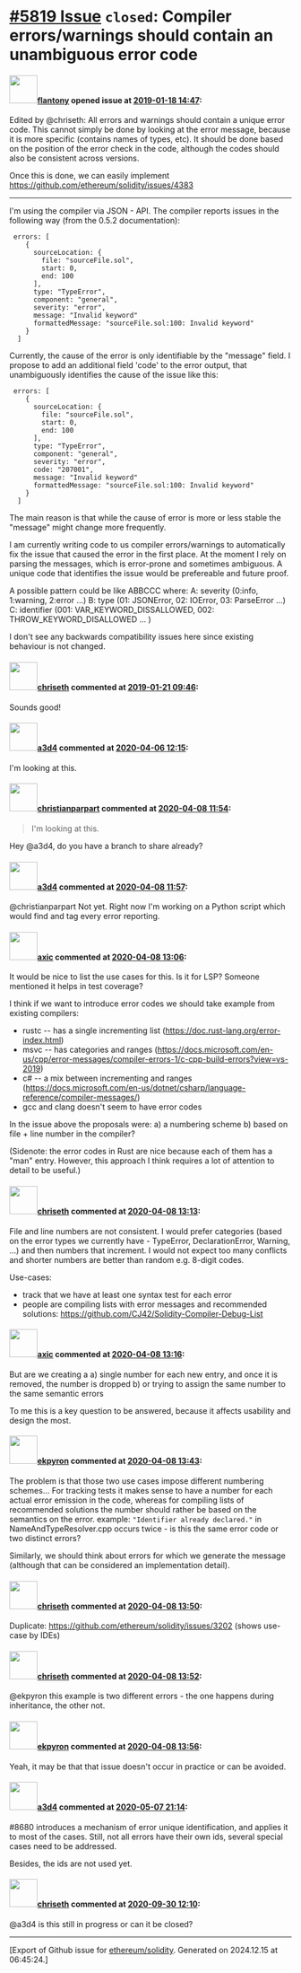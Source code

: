 # [\#5819 Issue](https://github.com/ethereum/solidity/issues/5819) `closed`: Compiler errors/warnings should contain an unambiguous error code 

#### <img src="https://avatars.githubusercontent.com/u/9134302?u=dec85308a702bdb2a287a473f5a6a1b3de07b293&v=4" width="50">[flantony](https://github.com/flantony) opened issue at [2019-01-18 14:47](https://github.com/ethereum/solidity/issues/5819):

Edited by @chriseth: All errors and warnings should contain a unique error code. This cannot simply be done by looking at the error message, because it is more specific (contains names of types, etc). It should be done based on the position of the error check in the code, although the codes should also be consistent  across versions.

Once this is done, we can easily implement https://github.com/ethereum/solidity/issues/4383

----

I'm using the compiler via JSON - API. The compiler reports issues in the following way (from the 0.5.2 documentation):
```
 errors: [
    {
      sourceLocation: {
        file: "sourceFile.sol",
        start: 0,
        end: 100
      ],
      type: "TypeError",
      component: "general",
      severity: "error",
      message: "Invalid keyword"
      formattedMessage: "sourceFile.sol:100: Invalid keyword"
    }
  ]
```
Currently, the cause of the error is only identifiable by the "message"  field.  I propose to add an additional field 'code' to the error output, that unambiguously identifies the cause of the issue like this:
```
 errors: [
    {
      sourceLocation: {
        file: "sourceFile.sol",
        start: 0,
        end: 100
      ],
      type: "TypeError",
      component: "general",
      severity: "error",
      code: "207001",
      message: "Invalid keyword"
      formattedMessage: "sourceFile.sol:100: Invalid keyword"
    }
  ]
```
The main reason is that while the cause of error is more or less stable the "message" might change more frequently.

I am currently writing code to us compiler errors/warnings to automatically fix the issue that caused the error in the first place. At the moment I rely on parsing the messages, which is error-prone and sometimes ambiguous. A unique code that identifies the issue would be prefereable and future proof. 

A possible pattern could be like ABBCCC
where: 
A: severity (0:info, 1:warning, 2:error ...) 
B: type (01: JSONError, 02: IOError, 03: ParseError ...)
C: identifier (001: VAR_KEYWORD_DISSALLOWED, 002: THROW_KEYWORD_DISALLOWED ... )  

I don't see any backwards compatibility issues here since existing behaviour is not changed.


#### <img src="https://avatars.githubusercontent.com/u/9073706?v=4" width="50">[chriseth](https://github.com/chriseth) commented at [2019-01-21 09:46](https://github.com/ethereum/solidity/issues/5819#issuecomment-456010260):

Sounds good!

#### <img src="https://avatars.githubusercontent.com/u/60588784?v=4" width="50">[a3d4](https://github.com/a3d4) commented at [2020-04-06 12:15](https://github.com/ethereum/solidity/issues/5819#issuecomment-609757639):

I'm looking at this.

#### <img src="https://avatars.githubusercontent.com/u/56763?u=373e0766d5c45bef8c7c7fc5ed48394935772065&v=4" width="50">[christianparpart](https://github.com/christianparpart) commented at [2020-04-08 11:54](https://github.com/ethereum/solidity/issues/5819#issuecomment-610914266):

> I'm looking at this.

Hey @a3d4, do you have a branch to share already?

#### <img src="https://avatars.githubusercontent.com/u/60588784?v=4" width="50">[a3d4](https://github.com/a3d4) commented at [2020-04-08 11:57](https://github.com/ethereum/solidity/issues/5819#issuecomment-610915701):

@christianparpart 
Not yet. Right now I'm working on a Python script which would find and tag every error reporting.

#### <img src="https://avatars.githubusercontent.com/u/20340?v=4" width="50">[axic](https://github.com/axic) commented at [2020-04-08 13:06](https://github.com/ethereum/solidity/issues/5819#issuecomment-610948110):

It would be nice to list the use cases for this. Is it for LSP? Someone mentioned it helps in test coverage?

I think if we want to introduce error codes we should take example from existing compilers:
- rustc -- has a single incrementing list (https://doc.rust-lang.org/error-index.html)
- msvc -- has categories and ranges (https://docs.microsoft.com/en-us/cpp/error-messages/compiler-errors-1/c-cpp-build-errors?view=vs-2019)
- c# -- a mix between incrementing and ranges (https://docs.microsoft.com/en-us/dotnet/csharp/language-reference/compiler-messages/)
- gcc and clang doesn't seem to have error codes

In the issue above the proposals were:
a) a numbering scheme
b) based on file + line number in the compiler?

(Sidenote: the error codes in Rust are nice because each of them has a "man" entry. However, this approach I think requires a lot of attention to detail to be useful.)

#### <img src="https://avatars.githubusercontent.com/u/9073706?v=4" width="50">[chriseth](https://github.com/chriseth) commented at [2020-04-08 13:13](https://github.com/ethereum/solidity/issues/5819#issuecomment-610951542):

File and line numbers are not consistent. I would prefer categories (based on the error types we currently have - TypeError, DeclarationError, Warning, ...) and then numbers that increment. I would not expect too many conflicts and shorter numbers are better than random e.g. 8-digit codes.

Use-cases:
 - track that we have at least one syntax test for each error 
 - people are compiling lists with error messages and recommended solutions: https://github.com/CJ42/Solidity-Compiler-Debug-List

#### <img src="https://avatars.githubusercontent.com/u/20340?v=4" width="50">[axic](https://github.com/axic) commented at [2020-04-08 13:16](https://github.com/ethereum/solidity/issues/5819#issuecomment-610953333):

But are we creating a
a) single number for each new entry, and once it is removed, the number is dropped
b) or trying to assign the same number to the same semantic errors

To me this is a key question to be answered, because it affects usability and design the most.

#### <img src="https://avatars.githubusercontent.com/u/1347491?v=4" width="50">[ekpyron](https://github.com/ekpyron) commented at [2020-04-08 13:43](https://github.com/ethereum/solidity/issues/5819#issuecomment-610968495):

The problem is that those two use cases impose different numbering schemes...
For tracking tests it makes sense to have a number for each actual error emission in the code, whereas for compiling lists of recommended solutions the number should rather be based on the semantics on the error. example: ``"Identifier already declared."`` in NameAndTypeResolver.cpp occurs twice - is this the same error code or two distinct errors?

Similarly, we should think about errors for which we generate the message (although that can be considered an implementation detail).

#### <img src="https://avatars.githubusercontent.com/u/9073706?v=4" width="50">[chriseth](https://github.com/chriseth) commented at [2020-04-08 13:50](https://github.com/ethereum/solidity/issues/5819#issuecomment-610972175):

Duplicate: https://github.com/ethereum/solidity/issues/3202 (shows use-case by IDEs)

#### <img src="https://avatars.githubusercontent.com/u/9073706?v=4" width="50">[chriseth](https://github.com/chriseth) commented at [2020-04-08 13:52](https://github.com/ethereum/solidity/issues/5819#issuecomment-610972793):

@ekpyron this example is two different errors - the one happens during inheritance, the other not.

#### <img src="https://avatars.githubusercontent.com/u/1347491?v=4" width="50">[ekpyron](https://github.com/ekpyron) commented at [2020-04-08 13:56](https://github.com/ethereum/solidity/issues/5819#issuecomment-610975087):

Yeah, it may be that that issue doesn't occur in practice or can be avoided.

#### <img src="https://avatars.githubusercontent.com/u/60588784?v=4" width="50">[a3d4](https://github.com/a3d4) commented at [2020-05-07 21:14](https://github.com/ethereum/solidity/issues/5819#issuecomment-625501206):

#8680 introduces a mechanism of error unique identification, and applies it to most of the cases. Still, not all errors have their own ids, several special cases need to be addressed.

Besides, the ids are not used yet.

#### <img src="https://avatars.githubusercontent.com/u/9073706?v=4" width="50">[chriseth](https://github.com/chriseth) commented at [2020-09-30 12:10](https://github.com/ethereum/solidity/issues/5819#issuecomment-701349404):

@a3d4 is this still in progress or can it be closed?


-------------------------------------------------------------------------------



[Export of Github issue for [ethereum/solidity](https://github.com/ethereum/solidity). Generated on 2024.12.15 at 06:45:24.]

